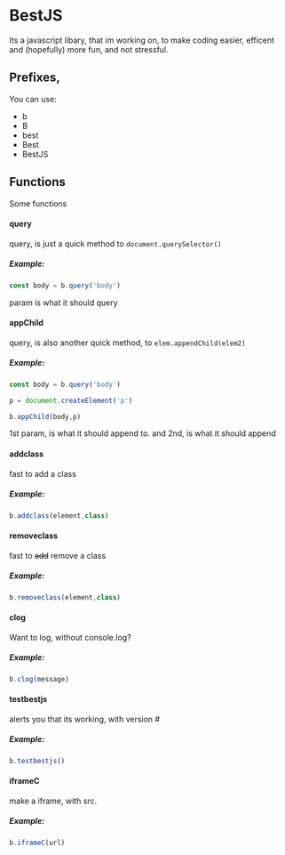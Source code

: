 # BestJS
Its a javascript libary, that im working on, to make coding easier, efficent and (hopefully) more fun, and not stressful.
## Prefixes,
You can use:
 - b
 - B
 - best
 - Best
 - BestJS
## Functions
Some functions
#### query
query, is just a quick method to `document.querySelector()`
##### Example:
```javascript
const body = b.query('body')
```
param is what it should query

#### appChild
query, is also another quick method, to `elem.appendChild(elem2)`
##### Example:
```javascript
const body = b.query('body')

p = document.createElement('p')

b.appChild(body,p)
```
1st param, is what it should append to. and 2nd, is what it should append

#### addclass
fast to add a class
##### Example:
```javascript
b.addclass(element,class)
```
#### removeclass
fast to <s>add</s> remove a class
##### Example:
```javascript
b.removeclass(element,class)
```
#### clog
Want to log, without console.log?
##### Example:
```javascript
b.clog(message)
```

#### testbestjs
alerts you that its working, with version #
##### Example:
```javascript
b.testbestjs()
```

#### iframeC
make a iframe, with src.
##### Example:
```javascript
b.iframeC(url)
```